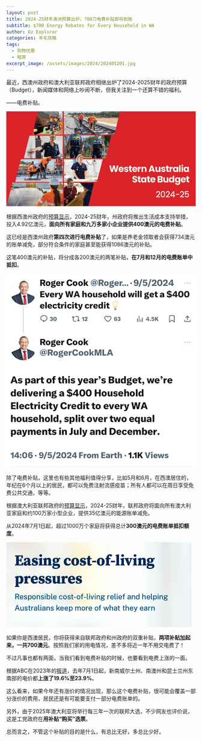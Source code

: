 ```yaml
---
layout: post
title: 2024-25财年澳洲预算出炉，700刀电费补贴即将到账
subtitle: $700 Energy Rebates for Every Household in WA
author: Oz Explorer
categories: 羊毛攻略
tags:
  - 购物优惠
  - 租房
excerpt_image: /assets/images/2024/202405201.jpg
---
```


最近，西澳州政府和澳大利亚联邦政府相继出炉了2024-2025财年的政府预算（Budget），新闻媒体和网络上吵闹不断，但我关注到一个还算不错的福利。

——电费补贴。

![202405201](/assets/images/2024/202405201.jpg)

根据西澳州政府的[预算显示](https://www.ourstatebudget.wa.gov.au/2024-25/cost-of-living.html)，2024-25财年，州政府将推出生活成本支持举措，投入4.92亿澳元，**面向所有家庭和九万多家小企业提供400澳元的电费补贴**。

这已经是西澳州政府**第四次进行电费补贴**了，如果是养老金领取者会获得734澳元的账单减免，部分符合条件的家庭甚至能获得1086澳元的补贴。

这笔400澳元的补贴，将分成各200澳元的两笔补贴，**在7月和12月的电费账单中抵扣**。

![202405202](/assets/images/2024/202405202.png)

除了电费补贴，这里也有些其他福利值得分享，比如5月和6月，在西澳居住的，年纪在6个月以上的居民，都可以免费注射流感疫苗；所有人都可以在周日享受免费公共交通，等等。

根据澳大利亚联邦政府的[预算显示](https://budget.gov.au/content/01-col-pressures.htm)，2024-25财年，联邦政府将面向所有澳大利亚家庭和约100万家小型企业，提供35亿澳元的能源账单减免。

从2024年7月1日起，超过1000万个家庭将获得总计**300澳元的电费账单抵扣额度**。

![202405203](/assets/images/2024/202405203.png)

如果你是西澳居民，你将获得来自联邦政府和州政府的双重补贴，**两项补贴加起来，一共700澳元**。按照我们家的用电情况，差不多将近一年不用交电费了！

不过凡事也都有两面，当我们看到电费补贴的时候，也要看到电费上涨的一面。

根据ABC在2023年的[报道](https://www.abc.net.au/chinese/2023-06-28/how-to-save-power-electricity-bills-rising-energy-prices/102534534?utm_campaign=abc_news_web&utm_content=link&utm_medium=content_shared&utm_source=abc_news_web)，去年7月1日起，新南威尔士州、南澳州和昆士兰州东南部的电价都**上涨了19.6%至23.9%**。

这么看来，如果今年还有涨价的情况出现，那么这个电费补贴，很可能会覆盖一部分涨价的费用，居民还是有可能要支付一部分电费账单的。

另外，由于2025年澳大利亚将举行每三年一次的联邦大选，不少网友也评价说，这是工党政府在**用补贴“购买”选票**。

总而言之，不管这个补贴的目的是什么，有总比无好，多总比少好。